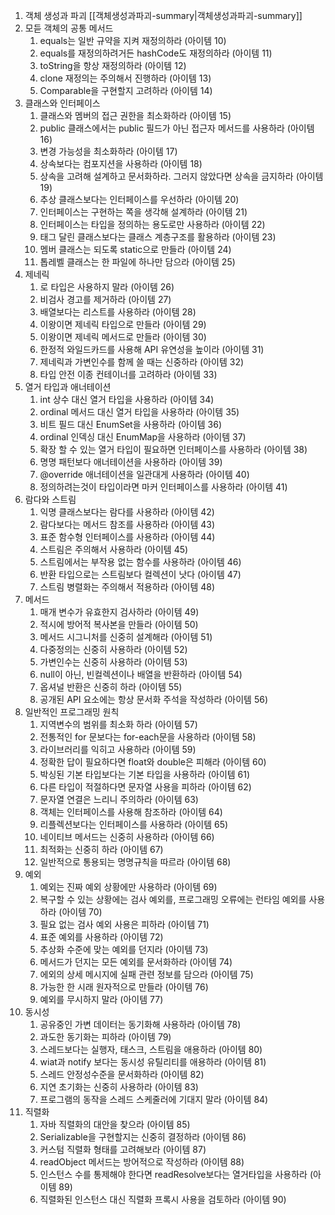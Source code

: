 1. 객체 생성과 파괴 [[객체생성과파괴-summary|객체생성과파괴-summary]]
2. 모듣 객체의 공통 메서드 
	1. equals는 일반 규약을 지켜 재정의하라 (아이템 10)
	2. equals를 재정의하려거든 hashCode도 재정의하라 (아이템 11)
	3. toString을 항상 재정의하라 (아이템 12)
	4. clone 재정의는 주의해서 진행하라 (아이템 13)
	5. Comparable을 구현할지 고려하라 (아이템 14)
3. 클래스와 인터페이스
	1. 클래스와 멤버의 접근 권한을 최소화하라 (아이템 15)
	2. public 클래스에서는 public 필드가 아닌 접근자 메서드를 사용하라 (아이템 16)
	3. 변경 가능성을 최소화하라 (아이템 17)
	4. 상속보다는 컴포지션을 사용하라 (아이템 18)
	5. 상속을 고려해 설계하고 문서화하라. 그러지 않았다면 상속을 금지하라 (아이템 19)
	6. 추상 클래스보다는 인터페이스를 우선하라 (아이템 20)
	7. 인터페이스는 구현하는 쪽을 생각해 설계하라 (아이템 21)
	8. 인터페이스는 타입을 정의하는 용도로만 사용하라 (아이템 22)
	9. 태그 달린 클래스보다는 클래스 계층구조를 활용하라 (아이템 23)
	10. 멤버 클래스는 되도록 static으로 만들라 (아이템 24)
	11. 톱레벨 클래스는 한 파일에 하나만 담으라 (아이템 25)
4. 제네릭
	1. 로 타입은 사용하지 말라 (아이템 26)
	2. 비검사 경고를 제거하라 (아이템 27)
	3. 배열보다는 리스트를 사용하라 (아이템 28) 
	4. 이왕이면 제네릭 타입으로 만들라 (아이템 29)
	5. 이왕이면 제네릭 메서드로 만들라 (아이템 30)
	6. 한정적 와일드카드를 사용해 API 유연성을 높이라 (아이템 31)
	7. 제네릭과 가변인수를 함께 쓸 때는 신중하라 (아이템 32)
	8. 타입 안전 이종 컨테이너를 고려하라 (아이템 33)
5. 열거 타입과 애너테이션
	1. int 상수 대신 열거 타입을 사용하라 (아이템 34)
	2. ordinal 메서드 대신 열거 타입을 사용하라 (아이템 35)
	3. 비트 필드 대신 EnumSet을 사용하라 (아이템 36)
	4. ordinal 인덱싱 대신 EnumMap을 사용하라 (아이템 37)
	5. 확장 할 수 있는 열거 타입이 필요하면 인터페이스를 사용하라 (아이템 38)
	6. 명명 패턴보다 애너테이션을 사용하라 (아이템 39)
	7. @override 애너테이션을 일관대게 사용하라 (아이템 40)
	8. 정의하려는것이 타입이라면 마커 인터페이스를 사용하라 (아이템 41)
6. 람다와 스트림
	1. 익명 클래스보다는 람다를 사용하라 (아이템 42)
	2. 람다보다는 메서드 참조를 사용하라 (아이템 43)
	3. 표준 함수형 인터페이스를 사용하라 (아이템 44)
	4. 스트림은 주의해서 사용하라 (아이템 45)
	5. 스트림에서는 부작용 없는 함수를 사용하라 (아이템 46)
	6. 반환 타입으로는 스트림보다 컬렉션이 낫다 (아이템 47)
	7. 스트림 병렬화는 주의해서 적용하라 (아이템 48)
7. 메서드 
	1. 매개 변수가 유효한지 검사하라 (아이템 49)
	2. 적시에 방어적 복사본을 만들라 (아이템 50)
	3. 메서드 시그니처를 신중히 설계해라 (아이템 51)
	4. 다중정의는 신중히 사용하라 (아이템 52)
	5. 가변인수는 신중히 사용하라 (아이템 53)
	6. null이 아닌, 빈컬렉션이나 배열을 반환하라 (아이템 54)
	7. 옵셔널 반환은 신중히 하라 (아이템 55)
	8. 공개된 API 요소에는 항상 문서화 주석을 작성하라 (아이템 56)
8. 일반적인 프로그래밍 원칙
	1. 지역변수의 범위를 최소화 하라 (아이템 57)
	2. 전통적인 for 문보다는 for-each문을 사용하라 (아이템 58)
	3. 라이브러리를 익히고 사용하라 (아이템 59)
	4. 정확한 답이 필요하다면 float와 double은 피해라 (아이템 60)
	5. 박싱된 기본 타입보다는 기본 타입을 사용하라 (아이템 61)
	6. 다른 타입이 적절하다면 문자열 사용을 피하라 (아이템 62)
	7. 문자열 연결은 느리니 주의하라 (아이템 63)
	8. 객체는 인터페이스를 사용해 참조하라 (아이템 64)
	9. 리플렉션보다는 인터페이스를 사용하라 (아이템 65)
	10. 네이티브 메서드는 신중히 사용하라 (아이템 66)
	11. 최적화는 신중히 하라 (아이템 67)
	12. 일반적으로 통용되는 명명규칙을 따르라 (아이템 68)
9. 예외 
	1. 예외는 진짜 예외 상황에만 사용하라  (아이템 69)
	2. 복구할 수 있는 상황에는 검사 예외를, 프로그래밍 오류에는 런타임 예외를 사용하라 (아이템 70)
	3. 필요 없는 검사 예외 사용은 피하라 (아이템 71)
	4. 표준 예외를 사용하라 (아이템 72)
	5. 추상화 수준에 맞는 예외를 던지라 (아이템 73)
	6. 메서드가 던지는 모든 예외를 문서화하라 (아이템 74)
	7. 에외의 상세 메시지에 실패 관련 정보를 담으라  (아이템 75)
	8. 가능한 한 시래 원자적으로 만들라 (아이템 76)
	9. 예외를 무시하지 말라 (아이템 77)
10. 동시성
	1. 공유중인 가변 데이터는 동기화해 사용하라 (아이템 78)
	2. 과도한 동기화는 피하라 (아이템 79)
	3. 스레드보다는 실행자, 태스크, 스트림을 애용하라 (아이템 80)
	4. wiat과 notify 보다는 동시성 유틸리티를 애용하라 (아이템 81)
	5. 스레드 안정성수준을 문서화하라  (아이템 82)
	6. 지연 초기화는 신중히 사용하라 (아이템 83)
	7. 프로그램의 동작을 스레드 스케줄러에 기대지 말라 (아이템 84)
11. 직렬화
	1. 자바 직렬화의 대안을 찾으라 (아이템 85)
	2. Serializable을 구현할지는 신중히 결정하라 (아이템 86)
	3. 커스텀 직렬화 형태를 고려해보라 (아이템 87)
	4. readObject 메서드는 방어적으로 작성하라 (아이템 88)
	5. 인스턴스 수를 통제해야 한다면 readResolve보다는 열거타입을 사용하라 (아이템 89)
	6. 직렬화된 인스턴스 대신 직렬화 프록시 사용을 검토하라  (아이템 90)
